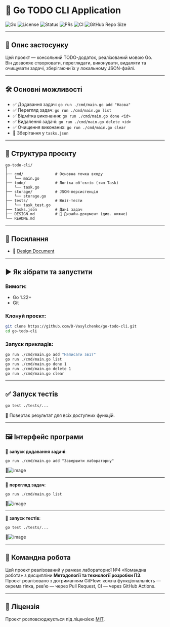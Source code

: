 # 📝 Go TODO CLI Application

![Go](https://img.shields.io/badge/Go-1.22-blue?style=for-the-badge&logo=go)
![License](https://img.shields.io/badge/License-MIT-green?style=for-the-badge)
![Status](https://img.shields.io/badge/Status-Working%20Prototype-yellowgreen?style=for-the-badge)
![PRs](https://img.shields.io/badge/Pull%20Requests-Required-blueviolet?style=for-the-badge)
![CI](https://img.shields.io/github/actions/workflow/status/D-Vasylchenko/go-todo-cli/go.yml?label=CI%20Tests&style=for-the-badge&logo=github)
![GitHub Repo Size](https://img.shields.io/github/repo-size/D-Vasylchenko/go-todo-cli?style=for-the-badge)

---

## 📌 Опис застосунку

Цей проєкт — консольний TODO-додаток, реалізований мовою Go.  
Він дозволяє створювати, переглядати, виконувати, видаляти та очищувати задачі, зберігаючи їх у локальному JSON-файлі.

---

## 🛠 Основні можливості

- ✅ Додавання задач: `go run ./cmd/main.go add "Назва"`
- ✅ Перегляд задач: `go run ./cmd/main.go list`
- ✅ Відмітка виконання: `go run ./cmd/main.go done <id>`
- ✅ Видалення задачі: `go run ./cmd/main.go delete <id>`
- ✅ Очищення виконаних: `go run ./cmd/main.go clear`
- 💾 Зберігання у `tasks.json`

---

## 📄 Структура проєкту

```
go-todo-cli/
│
├── cmd/              # Основна точка входу
│   └── main.go
├── todo/             # Логіка об'єктів (тип Task)
│   └── task.go
├── storage/          # JSON-персистенція
│   └── storage.go
├── tests/            # Юніт-тести
│   └── task_test.go
├── tasks.json        # Дані задач
├── DESIGN.md         # 📄 Дизайн-документ (див. нижче)
└── README.md
```

---

## 🔗 Посилання

- 📐 [Design Document](./DESIGN.md)

---

## ▶️ Як зібрати та запустити

### Вимоги:
- Go 1.22+
- Git

### Клонуй проєкт:
```bash
git clone https://github.com/D-Vasylchenko/go-todo-cli.git
cd go-todo-cli
```

### Запуск прикладів:
```bash
go run ./cmd/main.go add "Написати звіт"
go run ./cmd/main.go list
go run ./cmd/main.go done 1
go run ./cmd/main.go delete 1
go run ./cmd/main.go clear
```

---

## ✅ Запуск тестів

```bash
go test ./tests/...
```

🧪 Повертає результат для всіх доступних функцій.

---

## 🖼️ Інтерфейс програми



📌 **запуск додавання задачі**:
```
go run ./cmd/main.go add "Завершити лабораторну"
```

🔲![image](https://github.com/user-attachments/assets/11994a51-d71b-4ecd-ae1a-443838f0ea46)

---

📌 **перегляд задач**:
```
go run ./cmd/main.go list
```

🔲![image](https://github.com/user-attachments/assets/02b13aba-86ab-4f36-958b-e8497f767b18)


---

📌 **запуск тестів**:
```
go test ./tests/...
```

🔲![image](https://github.com/user-attachments/assets/41bc2b44-5ec2-4471-b906-734e67e55b0b)


---

## 🤝 Командна робота

Цей проєкт реалізований у рамках лабораторної №4 «Командна робота» з дисципліни **Методології та технології розробки ПЗ**.  
Проєкт реалізовано з дотриманням GitFlow: кожна функціональність — окрема гілка, ревʼю — через Pull Request, CI — через GitHub Actions.

---

## 📜 Ліцензія

Проєкт розповсюджується під ліцензією [MIT](LICENSE).
